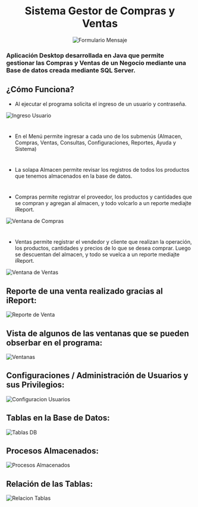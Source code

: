 <div align="center">
 
# Sistema Gestor de Compras y Ventas

![Formulario Mensaje](https://i.postimg.cc/Bn3GhmKB/Sistema-de-Venta.jpg)
 
</div>

<h3>Aplicación Desktop desarrollada en Java que permite gestionar las Compras y Ventas de un Negocio mediante una Base de datos creada mediante SQL Server.</h3>


## ¿Cómo Funciona?

- Al ejecutar el programa solicita el ingreso de un usuario y contraseña.

![Ingreso Usuario](https://i.postimg.cc/zv3VjM7x/Captura-de-pantalla-2022-08-05-212051.jpg)

#

- En el Menú permite ingresar a cada uno de los submenús (Almacen, Compras, Ventas, Consultas, Configuraciones, Reportes, Ayuda y Sistema)

#

- La solapa Almacen permite revisar los registros de todos los productos que tenemos almacenados en la base de datos.

#

- Compras permite registrar el proveedor, los productos y cantidades que se compran y agregan al almacen, y todo volcarlo a un reporte mediajte iReport.

![Ventana de Compras](https://i.postimg.cc/9MTYtLX5/Compras.jpg)

#

- Ventas permite registrar el vendedor y cliente que realizan la operación, los productos, cantidades y precios de lo que se desea comprar. Luego se descuentan del almacen, y todo se vuelca a un reporte mediajte iReport.

![Ventana de Ventas](https://i.postimg.cc/1RvbgzdG/4-Ventas.jpg)


## Reporte de una venta realizado gracias al iReport:

![Reporte de Venta](https://i.postimg.cc/MKD0Zcrw/5-Reporte-de-Venta.jpg)


## Vista de algunos de las ventanas que se pueden obserbar en el programa:

![Ventanas](https://i.postimg.cc/rpBRNWwv/6-Ventanas.jpg)


## Configuraciones / Administración de Usuarios y sus Privilegios:

![Configuracion Usuarios](https://i.postimg.cc/j5SmvW34/7-Configuracion-Usuarios.jpg)


## Tablas en la Base de Datos:

![Tablas DB](https://i.postimg.cc/9McRk2yp/8-Tablas-DB.jpg)


## Procesos Almacenados:

![Procesos Almacenados](https://i.postimg.cc/q7FBsdjq/9-Procesos-Almacenados.jpg)

## Relación de las Tablas:

![Relacion Tablas](https://i.postimg.cc/yYpGYYdD/10-Relacion-de-Tablas.jpg)
